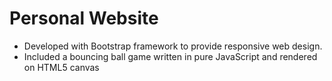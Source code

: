 # Personal Website
- Developed with Bootstrap framework to provide responsive web design.
- Included a bouncing ball game written in pure JavaScript and rendered on HTML5 canvas

